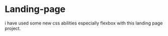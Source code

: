 # Landing-page 

i have used some new css abilities especially flexbox with this landing page project.